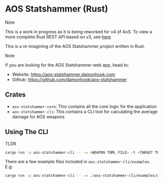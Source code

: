 # AOS Statshammer (Rust)

> [!NOTE]
> This is a work in progress as it is being reworked for v4 of AoS.
> To view a more complete Rust REST API based on v3,
> see [here](https://github.com/damonhook/aos-statshammer-rs/tree/0cc6ffa5d0651dd7494f1da0bc79a8355b501014)

This is a re-imagining of the AOS Statshammer project written in Rust.

> [!NOTE]
> If you are looking for the AOS Statshammer web app, head to:
> - Website: https://aos-statshammer.damonhook.com
> - Github: https://github.com/damonhook/aos-statshammer

## Crates

- `aos-statshammer-core`: This contains all the core logic for the application
- `aos-statshammer-cli`: This contains a CLI tool for calculating the average damage for AOS weapons

## Using The CLI

TLDR

```bash
cargo run -p aos-statshammer-cli -- -w <WEAPON TOML FILE> -t <TARGET TOML FILE>
```

There are a few example files included in `aos-statshammer-cli/examples`. E.g:

```bash
cargo run -p aos-statshammer-cli -- -w ./aos-statshammer-cli/examples/weapons/simple.toml -t ./aos-statshammer-cli/examples/targets/simple.toml
```
